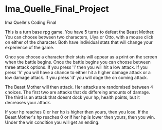 # Ima_Quelle_Final_Project
Ima Quelle's Coding Final

  This is a turn base rpg game. You have 5 turns to defeat the Beast Mother. You can choose between two characters, Ulya or Otto, with a mouse click on either of the character. Both have individual stats that will change your experience of the game. 
  
  Once you choose a character their stats will appear as a print on the screen when the battle begins. Once the battle begins you can choose between three attack options. If you press 'l' then you will hit a low attack. If you press 'h' you will have a chance to either hit a higher damage attack or a low damage attack. If you press 'd' you will doge the on coming attack.
  
  The Beast Mother will then attack. Her attacks are randomised between 4 choices. The first two are attacks that do differeing amounts of damage. The third is an attack that doesnt dock your hp, health points, but it decreases your attack.
  
  If your hp reaches 0 or her hp is higher then yours, then you lose. If the Beast Mother's hp reaches 0 or if her hp is lower then yours, then you win. Under the win condition you will get an ending.
